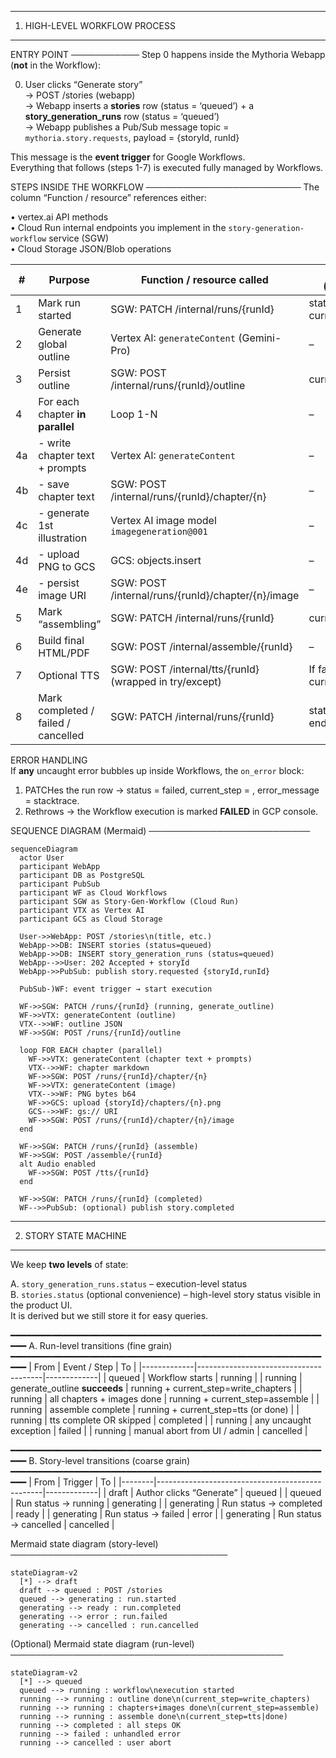 --------------------------------------------------------------------
1.  HIGH-LEVEL WORKFLOW PROCESS
--------------------------------------------------------------------

ENTRY POINT
───────────
Step 0 happens inside the Mythoria Webapp (**not** in the Workflow):

0. User clicks “Generate story”  
   → POST /stories (webapp)  
   → Webapp inserts a **stories** row (status = ‘queued’) + a
     **story_generation_runs** row (status = ‘queued’)  
   → Webapp publishes a Pub/Sub message
     topic = `mythoria.story.requests`, payload = {storyId, runId}

This message is the **event trigger** for Google Workflows.  
Everything that follows (steps 1-7) is executed fully managed by
Workflows.

STEPS INSIDE THE WORKFLOW
─────────────────────────
The column “Function / resource” references either:

• vertex.ai API methods  
• Cloud Run internal endpoints you implement in the
  `story-generation-workflow` service (SGW)  
• Cloud Storage JSON/Blob operations

| # | Purpose                                   | Function / resource called                          | Runs table patch (`story_generation_runs`) |
|---|-------------------------------------------|-----------------------------------------------------|--------------------------------------------|
| 1 | Mark run started                          | SGW: PATCH /internal/runs/{runId}                   | status=running, current_step=generate_outline |
| 2 | Generate global outline                   | Vertex AI: `generateContent` (Gemini-Pro)           | – |
| 3 | Persist outline                           | SGW: POST /internal/runs/{runId}/outline            | current_step=write_chapters                |
| 4 | For each chapter **in parallel**          | Loop 1-N                                            | – |
| 4a| - write chapter text + prompts            | Vertex AI: `generateContent`                        | – |
| 4b| - save chapter text                       | SGW: POST /internal/runs/{runId}/chapter/{n}        | – |
| 4c| - generate 1st illustration               | Vertex AI image model `imagegeneration@001`         | – |
| 4d| - upload PNG to GCS                       | GCS: objects.insert                                 | – |
| 4e| - persist image URI                       | SGW: POST /internal/runs/{runId}/chapter/{n}/image  | – |
| 5 | Mark “assembling”                         | SGW: PATCH /internal/runs/{runId}                   | current_step=assemble                      |
| 6 | Build final HTML/PDF                      | SGW: POST /internal/assemble/{runId}                | – |
| 7 | Optional TTS                              | SGW: POST /internal/tts/{runId} (wrapped in try/except) | If fails → current_step=tts_failed         |
| 8 | Mark completed / failed / cancelled       | SGW: PATCH /internal/runs/{runId}                   | status = completed or failed, ended_at     |

ERROR HANDLING  
If **any** uncaught error bubbles up inside Workflows, the
`on_error` block:

1. PATCHes the run row → status = failed, current_step = <step-name>,
   error_message = stacktrace.  
2. Rethrows → the Workflow execution is marked **FAILED** in GCP
   console.

SEQUENCE DIAGRAM (Mermaid)
──────────────────────────
```mermaid
sequenceDiagram
  actor User
  participant WebApp
  participant DB as PostgreSQL
  participant PubSub
  participant WF as Cloud Workflows
  participant SGW as Story-Gen-Workflow (Cloud Run)
  participant VTX as Vertex AI
  participant GCS as Cloud Storage

  User->>WebApp: POST /stories\n(title, etc.)
  WebApp->>DB: INSERT stories (status=queued)
  WebApp->>DB: INSERT story_generation_runs (status=queued)
  WebApp-->>User: 202 Accepted + storyId
  WebApp->>PubSub: publish story.requested {storyId,runId}

  PubSub-)WF: event trigger → start execution

  WF->>SGW: PATCH /runs/{runId} (running, generate_outline)
  WF->>VTX: generateContent (outline)
  VTX-->>WF: outline JSON
  WF->>SGW: POST /runs/{runId}/outline

  loop FOR EACH chapter (parallel)
    WF->>VTX: generateContent (chapter text + prompts)
    VTX-->>WF: chapter markdown
    WF->>SGW: POST /runs/{runId}/chapter/{n}
    WF->>VTX: generateContent (image)
    VTX-->>WF: PNG bytes b64
    WF->>GCS: upload {storyId}/chapters/{n}.png
    GCS-->>WF: gs:// URI
    WF->>SGW: POST /runs/{runId}/chapter/{n}/image
  end

  WF->>SGW: PATCH /runs/{runId} (assemble)
  WF->>SGW: POST /assemble/{runId}
  alt Audio enabled
    WF->>SGW: POST /tts/{runId}
  end

  WF->>SGW: PATCH /runs/{runId} (completed)
  WF-->>PubSub: (optional) publish story.completed
```

--------------------------------------------------------------------
2.  STORY STATE MACHINE
--------------------------------------------------------------------

We keep **two levels** of state:

A.  `story_generation_runs.status`  – execution-level status  
B.  `stories.status` (optional convenience) – high-level story status
    visible in the product UI.  
    It is derived but we still store it for easy queries.

━━━━━━━━━━━━━━━━━━━━━━━━━━━━━━━━━━━━━━━━━━━━━━━━━━━━━━━━━━━━━━
A. Run-level transitions (fine grain)
━━━━━━━━━━━━━━━━━━━━━━━━━━━━━━━━━━━━━━━━━━━━━━━━━━━━━━━━━━━━━━
| From        | Event / Step                          | To          |
|-------------|---------------------------------------|-------------|
| queued      | Workflow starts                       | running     |
| running     | generate_outline **succeeds**         | running + current_step=write_chapters |
| running     | all chapters + images done            | running + current_step=assemble |
| running     | assemble complete                     | running + current_step=tts (or done) |
| running     | tts complete OR skipped               | completed   |
| running     | any uncaught exception                | failed      |
| running     | manual abort from UI / admin          | cancelled   |

━━━━━━━━━━━━━━━━━━━━━━━━━━━━━━━━━━━━━━━━━━━━━━━━━━━━━━━━━━━━━━
B. Story-level transitions (coarse grain)
━━━━━━━━━━━━━━━━━━━━━━━━━━━━━━━━━━━━━━━━━━━━━━━━━━━━━━━━━━━━━━
| From   | Trigger                                         | To          |
|--------|-------------------------------------------------|-------------|
| draft  | Author clicks “Generate”                        | queued      |
| queued | Run status → running                            | generating  |
| generating | Run status → completed                      | ready       |
| generating | Run status → failed                         | error       |
| generating | Run status → cancelled                      | cancelled   |

Mermaid state diagram (story-level)
───────────────────────────────────
```mermaid
stateDiagram-v2
  [*] --> draft
  draft --> queued : POST /stories
  queued --> generating : run.started
  generating --> ready : run.completed
  generating --> error : run.failed
  generating --> cancelled : run.cancelled
```

(Optional) Mermaid state diagram (run-level)
────────────────────────────────────────────
```mermaid
stateDiagram-v2
  [*] --> queued
  queued --> running : workflow\nexecution started
  running --> running : outline done\n(current_step=write_chapters)
  running --> running : chapters+images done\n(current_step=assemble)
  running --> running : assemble done\n(current_step=tts|done)
  running --> completed : all steps OK
  running --> failed : unhandled error
  running --> cancelled : user abort
```
